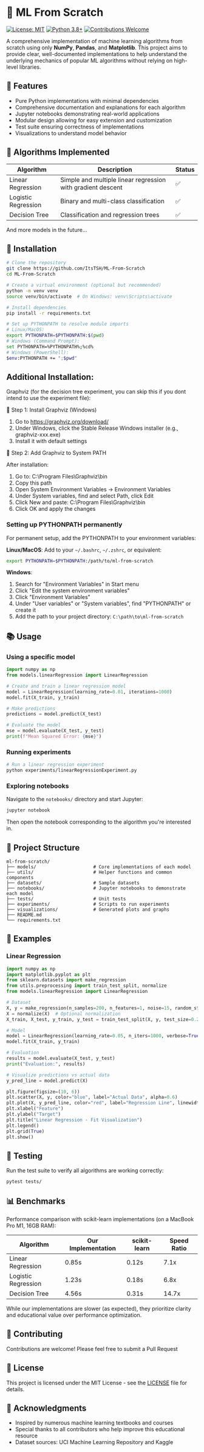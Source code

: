 # 🧠 ML From Scratch

[![License: MIT](https://img.shields.io/badge/License-MIT-yellow.svg)](https://opensource.org/licenses/MIT)
[![Python 3.8+](https://img.shields.io/badge/python-3.8+-blue.svg)](https://www.python.org/downloads/)
[![Contributions Welcome](https://img.shields.io/badge/contributions-welcome-brightgreen.svg)](CONTRIBUTING.md)

A comprehensive implementation of machine learning algorithms from scratch using only **NumPy**, **Pandas**, and **Matplotlib**. This project aims to provide clear, well-documented implementations to help understand the underlying mechanics of popular ML algorithms without relying on high-level libraries.

## 🌟 Features

- Pure Python implementations with minimal dependencies
- Comprehensive documentation and explanations for each algorithm
- Jupyter notebooks demonstrating real-world applications
- Modular design allowing for easy extension and customization
- Test suite ensuring correctness of implementations
- Visualizations to understand model behavior

## 🧩 Algorithms Implemented

| Algorithm | Description | Status |
|-----------|-------------|--------|
| Linear Regression | Simple and multiple linear regression with gradient descent | ✅ |
| Logistic Regression | Binary and multi-class classification | ✅ |
| Decision Tree | Classification and regression trees | ✅ |

And more models in the future...

## 🔧 Installation

```bash
# Clone the repository
git clone https://github.com/ItsTSH/ML-From-Scratch
cd ML-From-Scratch

# Create a virtual environment (optional but recommended)
python -m venv venv
source venv/bin/activate  # On Windows: venv\Scripts\activate

# Install dependencies
pip install -r requirements.txt

# Set up PYTHONPATH to resolve module imports
# Linux/MacOS:
export PYTHONPATH=$PYTHONPATH:$(pwd)
# Windows (Command Prompt):
set PYTHONPATH=%PYTHONPATH%;%cd%
# Windows (PowerShell):
$env:PYTHONPATH += ";$pwd"
```

## Additional Installation:
Graphviz (for the decision tree experiment, you can skip this if you dont intend to use the experiment file):

🔧 Step 1: Install Graphviz (Windows)

1. Go to https://graphviz.org/download/
2. Under Windows, click the Stable Release Windows installer (e.g., graphviz-xxx.exe)
3. Install it with default settings 

🔧 Step 2: Add Graphviz to System PATH

After installation:

1. Go to: C:\Program Files\Graphviz\bin
2. Copy this path
3. Open System Environment Variables → Environment Variables
4. Under System variables, find and select Path, click Edit
5. Click New and paste: C:\Program Files\Graphviz\bin
6. Click OK and apply the changes

### Setting up PYTHONPATH permanently

For permanent setup, add the PYTHONPATH to your environment variables:

**Linux/MacOS**:
Add to your `~/.bashrc`, `~/.zshrc`, or equivalent:
```bash
export PYTHONPATH=$PYTHONPATH:/path/to/ml-from-scratch
```

**Windows**:
1. Search for "Environment Variables" in Start menu
2. Click "Edit the system environment variables"
3. Click "Environment Variables"
4. Under "User variables" or "System variables", find "PYTHONPATH" or create it
5. Add the path to your project directory: `C:\path\to\ml-from-scratch`

## 📚 Usage

### Using a specific model

```python
import numpy as np
from models.linearRegression import LinearRegression

# Create and train a linear regression model
model = LinearRegression(learning_rate=0.01, iterations=1000)
model.fit(X_train, y_train)

# Make predictions
predictions = model.predict(X_test)

# Evaluate the model
mse = model.evaluate(X_test, y_test)
print(f"Mean Squared Error: {mse}")
```

### Running experiments

```bash
# Run a linear regression experiment
python experiments/linearRegressionExperiment.py
```

### Exploring notebooks

Navigate to the `notebooks/` directory and start Jupyter:

```bash
jupyter notebook
```

Then open the notebook corresponding to the algorithm you're interested in.

## 📂 Project Structure

```
ml-from-scratch/
├── models/                     # Core implementations of each model
├── utils/                      # Helper functions and common components
├── datasets/                   # Sample datasets
├── notebooks/                  # Jupyter notebooks to demonstrate each model
├── tests/                      # Unit tests
├── experiments/                # Scripts to run experiments
├── visualizations/             # Generated plots and graphs
├── README.md
└── requirements.txt
```

## 🔬 Examples

### Linear Regression

```python
import numpy as np
import matplotlib.pyplot as plt
from sklearn.datasets import make_regression
from utils.preprocessing import train_test_split, normalize
from models.linearRegression import LinearRegression

# Dataset
X, y = make_regression(n_samples=200, n_features=1, noise=15, random_state=1)
X = normalize(X)  # Optional normalization
X_train, X_test, y_train, y_test = train_test_split(X, y, test_size=0.2)

# Model
model = LinearRegression(learning_rate=0.05, n_iters=1000, verbose=True)
model.fit(X_train, y_train)

# Evaluation
results = model.evaluate(X_test, y_test)
print("Evaluation:", results)

# Visualize predictions vs actual data
y_pred_line = model.predict(X)

plt.figure(figsize=(10, 6))
plt.scatter(X, y, color="blue", label="Actual Data", alpha=0.6)
plt.plot(X, y_pred_line, color="red", label="Regression Line", linewidth=2)
plt.xlabel("Feature")
plt.ylabel("Target")
plt.title("Linear Regression - Fit Visualization")
plt.legend()
plt.grid(True)
plt.show()
```

## 🧪 Testing

Run the test suite to verify all algorithms are working correctly:

```bash
pytest tests/
```

## 📊 Benchmarks

Performance comparison with scikit-learn implementations (on a MacBook Pro M1, 16GB RAM):

| Algorithm | Our Implementation | scikit-learn | Speed Ratio |
|-----------|--------------------|--------------| ------------|
| Linear Regression | 0.85s | 0.12s | 7.1x |
| Logistic Regression | 1.23s | 0.18s | 6.8x |
| Decision Tree | 4.56s | 0.31s | 14.7x |

While our implementations are slower (as expected), they prioritize clarity and educational value over performance optimization.

## 🤝 Contributing

Contributions are welcome! Please feel free to submit a Pull Request

## 📄 License

This project is licensed under the MIT License - see the [LICENSE](LICENSE) file for details.

## 🙏 Acknowledgments

- Inspired by numerous machine learning textbooks and courses
- Special thanks to all contributors who help improve this educational resource
- Dataset sources: UCI Machine Learning Repository and Kaggle
